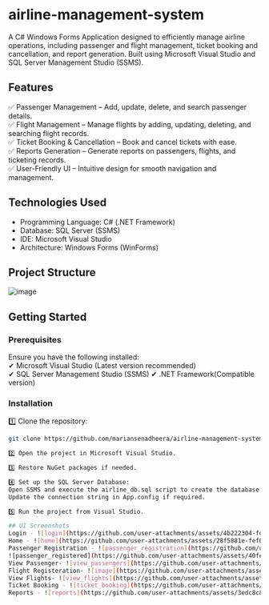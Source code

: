 # airline-management-system
 
A C# Windows Forms Application designed to efficiently manage airline operations, including passenger and flight management, ticket booking and cancellation, and report generation. Built using Microsoft Visual Studio and SQL Server Management Studio (SSMS).  

## Features  
✅ Passenger Management – Add, update, delete, and search passenger details.  
✅ Flight Management – Manage flights by adding, updating, deleting, and searching flight records.  
✅ Ticket Booking & Cancellation – Book and cancel tickets with ease.  
✅ Reports Generation – Generate reports on passengers, flights, and ticketing records.  
✅ User-Friendly UI – Intuitive design for smooth navigation and management.  

## Technologies Used  
- Programming Language: C# (.NET Framework)  
- Database: SQL Server (SSMS)  
- IDE: Microsoft Visual Studio  
- Architecture: Windows Forms (WinForms)  

## Project Structure  
![image](https://github.com/user-attachments/assets/7d5f0577-295e-480a-9b7e-4ebe26e943d6)

## Getting Started  

### Prerequisites  
Ensure you have the following installed:  
✔ Microsoft Visual Studio (Latest version recommended)  
✔ SQL Server Management Studio (SSMS) 
✔ .NET Framework(Compatible version)  

### Installation  

1️⃣ Clone the repository:  
```sh
git clone https://github.com/mariansenadheera/airline-management-system.git

2️⃣ Open the project in Microsoft Visual Studio.

3️⃣ Restore NuGet packages if needed.

4️⃣ Set up the SQL Server Database:
Open SSMS and execute the airline_db.sql script to create the database and tables.
Update the connection string in App.config if required.

5️⃣ Run the project from Visual Studio.

## UI Screenshots
Login - ![login](https://github.com/user-attachments/assets/4b222304-fd23-4e5f-859e-05fbfe4904c9)
Home - ![home](https://github.com/user-attachments/assets/28f5881e-fef0-499f-96b4-b20325958c7a)
Passenger Registration - ![passenger_registration](https://github.com/user-attachments/assets/24c77beb-ba28-4c0c-a588-800b0102e222)
![passenger_registered](https://github.com/user-attachments/assets/40fe5910-bb83-4037-9c3e-c0178ec2ef11)
View Passenger- ![view_passengers](https://github.com/user-attachments/assets/952341cc-c0d9-42ef-b02c-cd4eb1e4061f)
Flight Registeration- ![image](https://github.com/user-attachments/assets/35dfb5af-b60f-4996-a5ec-a9df2b8b1f73)
View Flights- ![view_flights](https://github.com/user-attachments/assets/78044ff5-8ad4-4211-bb2c-4529e205b308)
Ticket Booking - ![ticket_booking](https://github.com/user-attachments/assets/fbdc5041-0fc3-4e67-92b2-a39f3e5d355b)
Reports - ![reports](https://github.com/user-attachments/assets/3edc8c85-f2de-4507-9f1c-d95edd859830)












